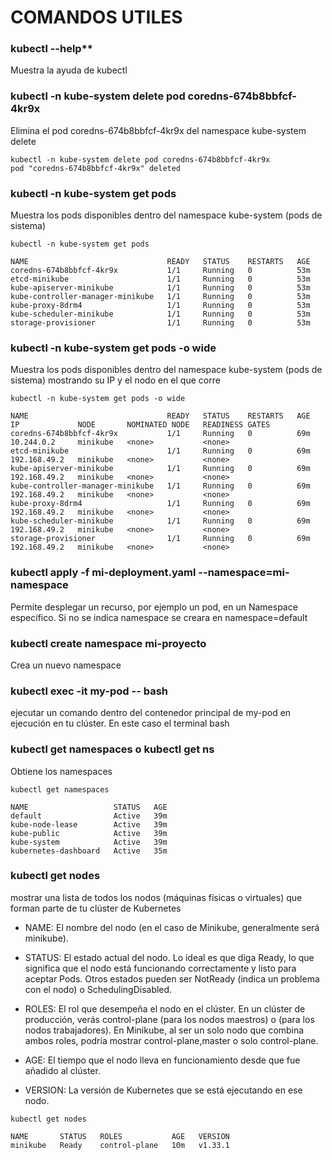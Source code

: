 # COMANDOS UTILES

### kubectl --help**
Muestra la ayuda de kubectl

### kubectl -n kube-system delete pod coredns-674b8bbfcf-4kr9x
Elimina el pod coredns-674b8bbfcf-4kr9x del namespace kube-system delete
```
kubectl -n kube-system delete pod coredns-674b8bbfcf-4kr9x
pod "coredns-674b8bbfcf-4kr9x" deleted
```

### kubectl -n kube-system get pods
Muestra los pods disponibles dentro del namespace kube-system (pods de sistema)
```
kubectl -n kube-system get pods

NAME                               READY   STATUS    RESTARTS   AGE
coredns-674b8bbfcf-4kr9x           1/1     Running   0          53m
etcd-minikube                      1/1     Running   0          53m
kube-apiserver-minikube            1/1     Running   0          53m
kube-controller-manager-minikube   1/1     Running   0          53m
kube-proxy-8drm4                   1/1     Running   0          53m
kube-scheduler-minikube            1/1     Running   0          53m
storage-provisioner                1/1     Running   0          53m
```

### kubectl -n kube-system get pods -o wide
Muestra los pods disponibles dentro del namespace kube-system (pods de sistema) mostrando su IP y el nodo en el que corre
```
kubectl -n kube-system get pods -o wide

NAME                               READY   STATUS    RESTARTS   AGE   IP             NODE       NOMINATED NODE   READINESS GATES
coredns-674b8bbfcf-4kr9x           1/1     Running   0          69m   10.244.0.2     minikube   <none>           <none>
etcd-minikube                      1/1     Running   0          69m   192.168.49.2   minikube   <none>           <none>
kube-apiserver-minikube            1/1     Running   0          69m   192.168.49.2   minikube   <none>           <none>
kube-controller-manager-minikube   1/1     Running   0          69m   192.168.49.2   minikube   <none>           <none>
kube-proxy-8drm4                   1/1     Running   0          69m   192.168.49.2   minikube   <none>           <none>
kube-scheduler-minikube            1/1     Running   0          69m   192.168.49.2   minikube   <none>           <none>
storage-provisioner                1/1     Running   0          69m   192.168.49.2   minikube   <none>           <none>
```

### kubectl apply -f mi-deployment.yaml --namespace=mi-namespace
Permite desplegar un recurso, por ejemplo un pod, en un Namespace específico. Si no se indica namespace se creara en namespace=default

### kubectl create namespace mi-proyecto
Crea un nuevo namespace

### kubectl exec -it my-pod -- bash
ejecutar un comando dentro del contenedor principal de my-pod en ejecución en tu clúster. En este caso el terminal bash

### kubectl get namespaces o kubectl get ns
Obtiene los namespaces
```
kubectl get namespaces

NAME                   STATUS   AGE
default                Active   39m
kube-node-lease        Active   39m
kube-public            Active   39m
kube-system            Active   39m
kubernetes-dashboard   Active   35m
```

### kubectl get nodes
mostrar una lista de todos los nodos (máquinas físicas o virtuales) que forman parte de tu clúster de Kubernetes

- NAME: El nombre del nodo (en el caso de Minikube, generalmente será minikube).

- STATUS: El estado actual del nodo. Lo ideal es que diga Ready, lo que significa que el nodo está funcionando correctamente y listo para aceptar Pods. Otros estados pueden ser NotReady (indica un problema con el nodo) o SchedulingDisabled.

- ROLES: El rol que desempeña el nodo en el clúster. En un clúster de producción, verás control-plane (para los nodos maestros) o <none> (para los nodos trabajadores). En Minikube, al ser un solo nodo que combina ambos roles, podría mostrar control-plane,master o solo control-plane.

- AGE: El tiempo que el nodo lleva en funcionamiento desde que fue añadido al clúster.

- VERSION: La versión de Kubernetes que se está ejecutando en ese nodo.
```
kubectl get nodes

NAME       STATUS   ROLES           AGE   VERSION
minikube   Ready    control-plane   10m   v1.33.1

```
